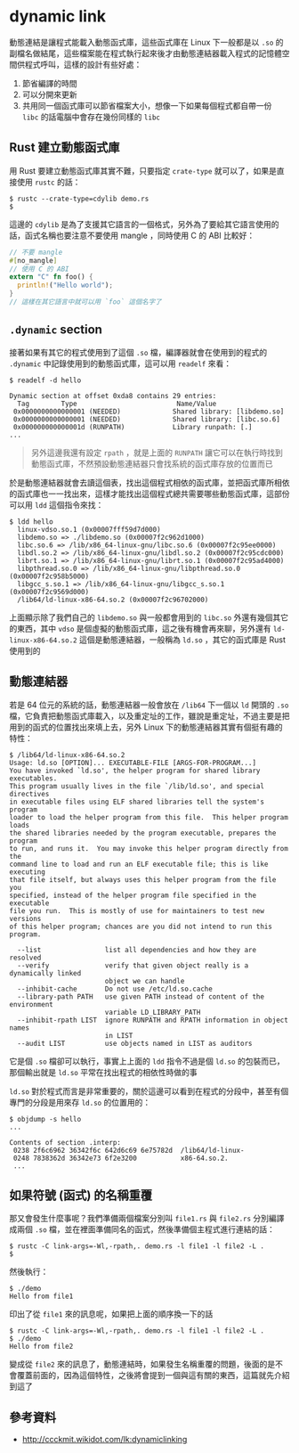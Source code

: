 dynamic link
============

動態連結是讓程式能載入動態函式庫，這些函式庫在 Linux 下一般都是以 `.so` 的副檔名做結尾，這些檔案能在程式執行起來後才由動態連結器載入程式的記憶體空間供程式呼叫，這樣的設計有些好處：

1. 節省編譯的時間
2. 可以分開來更新
3. 共用同一個函式庫可以節省檔案大小，想像一下如果每個程式都自帶一份 `libc` 的話電腦中會存在幾份同樣的 `libc`

Rust 建立動態函式庫
-------------------

用 Rust 要建立動態函式庫其實不難，只要指定 `crate-type` 就可以了，如果是直接使用 `rustc` 的話：

```shell
$ rustc --crate-type=cdylib demo.rs
$
```

這邊的 `cdylib` 是為了支援其它語言的一個格式，另外為了要給其它語言使用的話，函式名稱也要注意不要使用 mangle ，同時使用 C 的 ABI 比較好：

```rust
// 不要 mangle
#[no_mangle]
// 使用 C 的 ABI
extern "C" fn foo() {
  println!("Hello world");
}
// 這樣在其它語言中就可以用 `foo` 這個名字了
```

`.dynamic` section
----------------

接著如果有其它的程式使用到了這個 `.so` 檔，編譯器就會在使用到的程式的 `.dynamic` 中記錄使用到的動態函式庫，這可以用 `readelf` 來看：

```shell
$ readelf -d hello

Dynamic section at offset 0xda8 contains 29 entries:
  Tag        Type                         Name/Value
 0x0000000000000001 (NEEDED)             Shared library: [libdemo.so]
 0x0000000000000001 (NEEDED)             Shared library: [libc.so.6]
 0x000000000000001d (RUNPATH)            Library runpath: [.]
...
```

> 另外這邊我還有設定 `rpath` ，就是上面的 `RUNPATH` 讓它可以在執行時找到動態函式庫，不然預設動態連結器只會找系統的函式庫存放的位置而已

於是動態連結器就會去讀這個表，找出這個程式相依的函式庫，並把函式庫所相依的函式庫也一一找出來，這樣才能找出這個程式總共需要哪些動態函式庫，這部份可以用 `ldd` 這個指令來找：

```shell
$ ldd hello
  linux-vdso.so.1 (0x00007fff59d7d000)
  libdemo.so => ./libdemo.so (0x00007f2c962d1000)
  libc.so.6 => /lib/x86_64-linux-gnu/libc.so.6 (0x00007f2c95ee0000)
  libdl.so.2 => /lib/x86_64-linux-gnu/libdl.so.2 (0x00007f2c95cdc000)
  librt.so.1 => /lib/x86_64-linux-gnu/librt.so.1 (0x00007f2c95ad4000)
  libpthread.so.0 => /lib/x86_64-linux-gnu/libpthread.so.0 (0x00007f2c958b5000)
  libgcc_s.so.1 => /lib/x86_64-linux-gnu/libgcc_s.so.1 (0x00007f2c9569d000)
  /lib64/ld-linux-x86-64.so.2 (0x00007f2c96702000)
```

上面顯示除了我們自己的 `libdemo.so` 與一般都會用到的 `libc.so` 外還有幾個其它的東西，其中 `vdso` 是個虛擬的動態函式庫，這之後有機會再來聊，另外還有 `ld-linux-x86-64.so.2` 這個是動態連結器，一般稱為 `ld.so` ，其它的函式庫是 Rust 使用到的

動態連結器
----------

若是 64 位元的系統的話，動態連結器一般會放在 `/lib64` 下一個以 `ld` 開頭的 `.so` 檔，它負責把動態函式庫載入，以及重定址的工作，雖說是重定址，不過主要是把用到的函式的位置找出來填上去，另外 Linux 下的動態連結器其實有個挺有趣的特性：

```shell
$ /lib64/ld-linux-x86-64.so.2
Usage: ld.so [OPTION]... EXECUTABLE-FILE [ARGS-FOR-PROGRAM...]
You have invoked `ld.so', the helper program for shared library executables.
This program usually lives in the file `/lib/ld.so', and special directives
in executable files using ELF shared libraries tell the system's program
loader to load the helper program from this file.  This helper program loads
the shared libraries needed by the program executable, prepares the program
to run, and runs it.  You may invoke this helper program directly from the
command line to load and run an ELF executable file; this is like executing
that file itself, but always uses this helper program from the file you
specified, instead of the helper program file specified in the executable
file you run.  This is mostly of use for maintainers to test new versions
of this helper program; chances are you did not intend to run this program.

  --list                list all dependencies and how they are resolved
  --verify              verify that given object really is a dynamically linked
                        object we can handle
  --inhibit-cache       Do not use /etc/ld.so.cache
  --library-path PATH   use given PATH instead of content of the environment
                        variable LD_LIBRARY_PATH
  --inhibit-rpath LIST  ignore RUNPATH and RPATH information in object names
                        in LIST
  --audit LIST          use objects named in LIST as auditors
```

它是個 `.so` 檔卻可以執行，事實上上面的 `ldd` 指令不過是個 `ld.so` 的包裝而已，那個輸出就是 `ld.so` 平常在找出程式的相依性時做的事

`ld.so` 對於程式而言是非常重要的，關於這邊可以看到在程式的分段中，甚至有個專門的分段是用來存 `ld.so` 的位置用的：

```shell
$ objdump -s hello
...

Contents of section .interp:
 0238 2f6c6962 36342f6c 642d6c69 6e75782d  /lib64/ld-linux-
 0248 7838362d 36342e73 6f2e3200           x86-64.so.2.
 ...
```

如果符號 (函式) 的名稱重覆
--------------------------

那又會發生什麼事呢？我們準備兩個檔案分別叫 `file1.rs` 與 `file2.rs` 分別編譯成兩個 `.so` 檔，並在裡面準備同名的函式，然後準備個主程式進行連結的話：

```shell
$ rustc -C link-args=-Wl,-rpath,. demo.rs -l file1 -l file2 -L .
$
```

然後執行：

```shell
$ ./demo
Hello from file1
```

印出了從 `file1` 來的訊息呢，如果把上面的順序換一下的話

```shell
$ rustc -C link-args=-Wl,-rpath,. demo.rs -l file1 -l file2 -L .
$ ./demo
Hello from file2
```

變成從 `file2` 來的訊息了，動態連結時，如果發生名稱重覆的問題，後面的是不會覆蓋前面的，因為這個特性，之後將會提到一個與這有關的東西，這篇就先介紹到這了

參考資料
--------

- http://ccckmit.wikidot.com/lk:dynamiclinking
